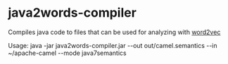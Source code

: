 # java2words-compiler
Compiles java code to files that can be used for analyzing with [word2vec](https://code.google.com/p/word2vec/)

Usage:
    java -jar java2words-compiler.jar --out out/camel.semantics --in ~/apache-camel --mode java7semantics